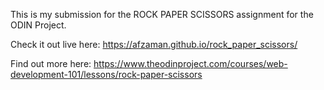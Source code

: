 This is my submission for the ROCK PAPER SCISSORS assignment for the ODIN Project.

Check it out live here:  https://afzaman.github.io/rock_paper_scissors/

Find out more here: https://www.theodinproject.com/courses/web-development-101/lessons/rock-paper-scissors
